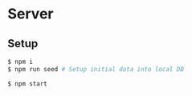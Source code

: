 # Server

## Setup

```sh
$ npm i
$ npm run seed # Setup initial data into local DB
```

```sh
$ npm start
```
